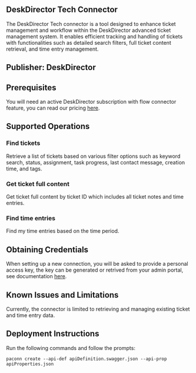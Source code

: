 ## DeskDirector Tech Connector
The DeskDirector Tech connector is a tool designed to enhance ticket management and workflow within the DeskDirector advanced ticket management system. It enables efficient tracking and handling of tickets with functionalities such as detailed search filters, full ticket content retrieval, and time entry management.

## Publisher: DeskDirector

## Prerequisites
You will need an active DeskDirector subscription with flow connector feature, you can read our pricing [here](https://www.deskdirector.com/pricing).

## Supported Operations

### Find tickets
Retrieve a list of tickets based on various filter options such as keyword search, status, assignment, task progress, last contact message, creation time, and tags.

### Get ticket full content
Get ticket full content by ticket ID which includes all ticket notes and time entries.

### Find time entries
Find my time entries based on the time period.

## Obtaining Credentials
When setting up a new connection, you will be asked to provide a personal access key, the key can be generated or retrived from your admin portal, see documentation [here](https://help.deskdirector.com/article/sjt29029hg-desk-director-tech-connector#create_a_connection).

## Known Issues and Limitations
Currently, the connector is limited to retrieving and managing existing ticket and time entry data.

## Deployment Instructions
Run the following commands and follow the prompts:

```paconn
paconn create --api-def apiDefinition.swagger.json --api-prop apiProperties.json
```
